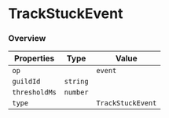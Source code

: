 # TrackStuckEvent

### Overview

| Properties    | Type     | Value             |
| ------------- | -------- | ----------------- |
| `op`          |          | `event`           |
| `guildId`     | `string` |                   |
| `thresholdMs` | `number` |                   |
| `type`        |          | `TrackStuckEvent` |
